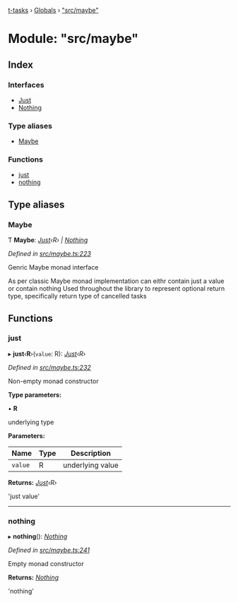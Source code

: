 [t-tasks](../README.md) › [Globals](../globals.md) › ["src/maybe"](_src_maybe_.md)

# Module: "src/maybe"

## Index

### Interfaces

* [Just](../interfaces/_src_maybe_.just.md)
* [Nothing](../interfaces/_src_maybe_.nothing.md)

### Type aliases

* [Maybe](_src_maybe_.md#maybe)

### Functions

* [just](_src_maybe_.md#just)
* [nothing](_src_maybe_.md#nothing)

## Type aliases

###  Maybe

Ƭ **Maybe**: *[Just](../interfaces/_src_maybe_.just.md)‹R› | [Nothing](../interfaces/_src_maybe_.nothing.md)*

*Defined in [src/maybe.ts:223](https://github.com/lammonaaf/t-tasks/blob/3fc1177/src/maybe.ts#L223)*

Genric Maybe monad interface

As per classic Maybe monad implementation can eithr contain just a value or contain nothing
Used throughout the library to represent optional return type, specifically return type of cancelled tasks

## Functions

###  just

▸ **just**‹**R**›(`value`: R): *[Just](../interfaces/_src_maybe_.just.md)‹R›*

*Defined in [src/maybe.ts:232](https://github.com/lammonaaf/t-tasks/blob/3fc1177/src/maybe.ts#L232)*

Non-empty monad constructor

**Type parameters:**

▪ **R**

underlying type

**Parameters:**

Name | Type | Description |
------ | ------ | ------ |
`value` | R | underlying value |

**Returns:** *[Just](../interfaces/_src_maybe_.just.md)‹R›*

'just value'

___

###  nothing

▸ **nothing**(): *[Nothing](../interfaces/_src_maybe_.nothing.md)*

*Defined in [src/maybe.ts:241](https://github.com/lammonaaf/t-tasks/blob/3fc1177/src/maybe.ts#L241)*

Empty monad constructor

**Returns:** *[Nothing](../interfaces/_src_maybe_.nothing.md)*

'nothing'
